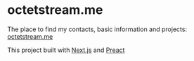 # octetstream.me

The place to find my contacts, basic information and projects: [octetstream.me](https://octetstream.me)

This project built with [Next.js](https://nextjs.org) and [Preact](https://preactjs.com/)
